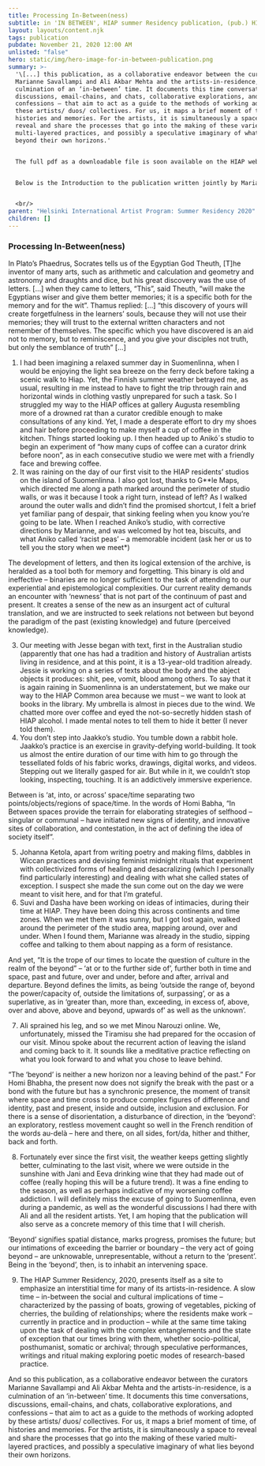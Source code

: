 ```yaml
---
title: Processing In-Between(ness)
subtitle: in 'IN BETWEEN', HIAP summer Residency publication, (pub.) HIAP, Helsinki, FI
layout: layouts/content.njk
tags: publication
pubdate: November 21, 2020 12:00 AM
unlisted: "false"
hero: static/img/hero-image-for-in-between-publication.png
summary: >-
  '\[...] this publication, as a collaborative endeavor between the curators
  Marianne Savallampi and Ali Akbar Mehta and the artists-in-residence, is a
  culmination of an ‘in-between’ time. It documents this time conversations,
  discussions, email-chains, and chats, collaborative explorations, and
  confessions – that aim to act as a guide to the methods of working adopted by
  these artists/ duos/ collectives. For us, it maps a brief moment of time, of
  histories and memories. For the artists, it is simultaneously a space to
  reveal and share the processes that go into the making of these varied
  multi-layered practices, and possibly a speculative imaginary of what lies
  beyond their own horizons.'


  The full pdf as a downloadable file is soon available on the HIAP website.


  Below is the Introduction to the publication written jointly by Marianne Savallampi and Ali Akbar Mehta:


  <br/>
parent: "Helsinki International Artist Program: Summer Residency 2020"
children: []
---
```

### Processing In-Between(ness)



In Plato’s Phaedrus, Socrates tells us of the Egyptian God Theuth, \[T]he inventor of many arts, such as arithmetic and calculation and geometry and astronomy and draughts and dice, but his great discovery was the use of letters. \[...] when they came to letters, “This”, said Theuth, “will make the Egyptians wiser and give them better memories; it is a specific both for the memory and for the wit”. Thamus replied: \[...] “this discovery of yours will create forgetfulness in the learners’ souls, because they will not use their memories; they will trust to the external written characters and not remember of themselves. The specific which you have discovered is an aid not to memory, but to reminiscence, and you give your disciples not truth, but only the semblance of truth” \[...]           

1. I had been imagining a relaxed summer day in Suomenlinna, when I would be enjoying the light sea breeze on the ferry deck before taking a scenic walk to Hiap. Yet, the Finnish summer weather betrayed me, as usual, resulting in me instead to have to fight the trip through rain and horizontal winds in clothing vastly unprepared for such a task. So I struggled my way to the HIAP offices at gallery Augusta resembling more of a drowned rat than a curator credible enough to make consultations of any kind. Yet, I made a desperate effort to dry my shoes and hair before proceeding to make myself a cup of coffee in the kitchen. Things started looking up. I then headed up to Anikó´s studio to begin an experiment of “how many cups of coffee can a curator drink before noon”, as in each consecutive studio we were met with a friendly face and brewing coffee. 
2. It was raining on the day of our first visit to the HIAP residents’ studios on the island of Suomenlinna. I also got lost, thanks to G\*\*le Maps, which directed me along a path marked around the perimeter of studio walls, or was it because I took a right turn, instead of left? As I walked around the outer walls and didn’t find the promised shortcut, I felt a brief yet familiar pang of despair, that sinking feeling when you know you’re going to be late. When I reached Aniko’s studio, with corrective directions by Marianne, and was welcomed by hot tea, biscuits, and what Aniko called ‘racist peas’ – a memorable incident (ask her or us to tell you the story when we meet*)

The development of letters, and then its logical extension of the archive, is heralded as a tool both for memory and forgetting. This binary is old and ineffective – binaries are no longer sufficient to the task of attending to our experiential and epistemological complexities. Our current reality demands an encounter with ‘newness’ that is not part of the continuum of past and present. It creates a sense of the new as an insurgent act of cultural translation, and we are instructed to seek relations not between but beyond the paradigm of the past (existing knowledge) and future (perceived knowledge).

3. Our meeting with Jesse began with text, first in the Australian studio (apparently that one has had a tradition and history of Australian artists living in residence, and at this point, it is a 13-year-old tradition already. Jessie is working on a series of texts about the body and the abject objects it produces: shit, pee, vomit, blood among others. To say that it is again raining in Suomenlinna is an understatement, but we make our way to the HIAP Common area because we must – we want to look at books in the library. My umbrella is almost in pieces due to the wind. We chatted more over coffee and eyed the not-so-secretly hidden stash of HIAP alcohol. I made mental notes to tell them to hide it better (I never told them).
4. You don’t step into Jaakko’s studio. You tumble down a rabbit hole. Jaakko’s practice is an exercise in gravity-defying world-building. It took us almost the entire duration of our time with him to go through the tessellated folds of his fabric works, drawings, digital works, and videos. Stepping out we literally gasped for air. But while in it, we couldn’t stop looking, inspecting, touching. It is an addictively immersive experience.

Between is ‘at, into, or across’ space/time separating two points/objects/regions of space/time. In the words of Homi Babha, “In Between spaces provide the terrain for elaborating strategies of selfhood – singular or communal – have initiated new signs of identity, and innovative sites of collaboration, and contestation, in the act of defining the idea of society itself”.

5. Johanna Ketola, apart from writing poetry and making films, dabbles in Wiccan practices and devising feminist midnight rituals that experiment with collectivized forms of healing and desacralizing (which I personally find particularly interesting) and dealing with what she called states of exception. I suspect she made the sun come out on the day we were meant to visit here, and for that I’m grateful.
6. Suvi and Dasha have been working on ideas of intimacies, during their time at HIAP. They have been doing this across continents and time zones. When we met them it was sunny, but I got lost again, walked around the perimeter of the studio area, mapping around, over and under. When I found them, Marianne was already in the studio, sipping coffee and talking to them about napping as a form of resistance.

And yet, “It is the trope of our times to locate the question of culture in the realm of the beyond” – ‘at or to the further side of’, further both in time and space, past and future, over and under, before and after, arrival and departure. Beyond defines the limits, as being ‘outside the range of, beyond the power/capacity of, outside the limitations of, surpassing’, or as a superlative, as in ‘greater than, more than, exceeding, in excess of, above, over and above, above and beyond, upwards of’ as well as the unknown’.

7. Ali sprained his leg, and so we met Minou Narouzi online. We, unfortunately, missed the Tiramisu she had prepared for the occasion of our visit. Minou spoke about the recurrent action of leaving the island and coming back to it. It sounds like a meditative practice reflecting on what you look forward to and what you chose to leave behind.

“The ‘beyond’ is neither a new horizon nor a leaving behind of the past.” For Homi Bhabha, the present now does not signify the break with the past or a bond with the future but has a synchronic presence, the moment of transit where space and time cross to produce complex figures of difference and identity, past and present, inside and outside, inclusion and exclusion. For there is a sense of disorientation, a disturbance of direction, in the ‘beyond’: an exploratory, restless movement caught so well in the French rendition of the words au-delà – here and there, on all sides, fort/da, hither and thither, back and forth.   

8. Fortunately ever since the first visit, the weather keeps getting slightly better, culminating to the last visit, where we were outside in the sunshine with Jani and Eeva drinking wine that they had made out of coffee (really hoping this will be a future trend). It was a fine ending to the season, as well as perhaps indicative of my worsening coffee addiction. I will definitely miss the excuse of going to Suomenlinna, even during a pandemic, as well as the wonderful discussions I had there with Ali and all the resident artists. Yet, I am hoping that the publication will also serve as a concrete memory of this time that I will cherish.

‘Beyond’ signifies spatial distance, marks progress, promises the future; but our intimations of exceeding the barrier or boundary – the very act of going beyond – are unknowable, unrepresentable, without a return to the ‘present’. Being in the ‘beyond’, then, is to inhabit an intervening space.

9. The HIAP Summer Residency, 2020, presents itself as a site to emphasize an interstitial time for many of its artists-in-residence. A slow time – in-between the social and cultural implications of time – characterized by the passing of boats, growing of vegetables, picking of cherries, the building of relationships; where the residents make work – currently in practice and in production – while at the same time taking upon the task of dealing with the complex entanglements and the state of exception that our times bring with them, whether socio-political, posthumanist, somatic or archival; through speculative performances, writings and ritual making exploring poetic modes of research-based practice.

And so this publication, as a collaborative endeavor between the curators Marianne Savallampi and Ali Akbar Mehta and the artists-in-residence, is a culmination of an ‘in-between’ time. It documents this time conversations, discussions, email-chains, and chats, collaborative explorations, and confessions – that aim to act as a guide to the methods of working adopted by these artists/ duos/ collectives. For us, it maps a brief moment of time, of histories and memories. For the artists, it is simultaneously a space to reveal and share the processes that go into the making of these varied multi-layered practices, and possibly a speculative imaginary of what lies beyond their own horizons.